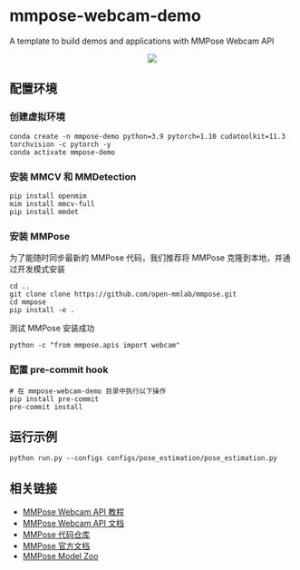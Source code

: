 # mmpose-webcam-demo

A template to build demos and applications with MMPose Webcam API

<div align="center">
    <img src="https://user-images.githubusercontent.com/15977946/171618680-49968673-6f11-4b9d-b63e-72543e8a75a0.gif">
</div>

## 配置环境

### 创建虚拟环境

```shell
conda create -n mmpose-demo python=3.9 pytorch=1.10 cudatoolkit=11.3 torchvision -c pytorch -y
conda activate mmpose-demo
```

### 安装 MMCV 和 MMDetection

```shell
pip install openmim
mim install mmcv-full
pip install mmdet
```

### 安装 MMPose

为了能随时同步最新的 MMPose 代码，我们推荐将 MMPose 克隆到本地，并通过开发模式安装

```shell
cd ..
git clone clone https://github.com/open-mmlab/mmpose.git
cd mmpose
pip install -e .
```

测试 MMPose 安装成功

```shell
python -c "from mmpose.apis import webcam"
```

### 配置 pre-commit hook

```shell
# 在 mmpose-webcam-demo 目录中执行以下操作
pip install pre-commit
pre-commit install
```

## 运行示例

```shell
python run.py --configs configs/pose_estimation/pose_estimation.py
```

## 相关链接

- [MMPose Webcam API 教程](https://mmpose.readthedocs.io/zh_CN/latest/tutorials/7_webcam_api.html)
- [MMPose Webcam API 文档](https://mmpose.readthedocs.io/zh_CN/latest/api.html#mmpose-apis-webcam)
- [MMPose 代码仓库](https://github.com/open-mmlab/mmpose)
- [MMPose 官方文档](https://mmpose.readthedocs.io/zh_CN/latest/)
- [MMPose Model Zoo](https://mmpose.readthedocs.io/zh_CN/latest/modelzoo.html)

